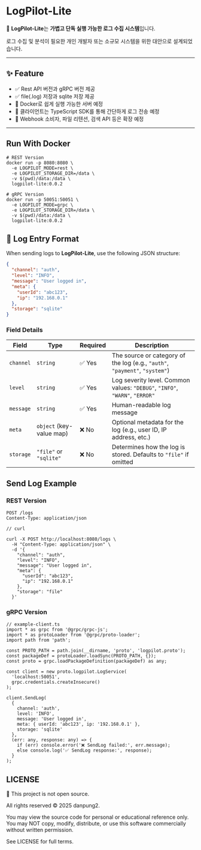 # LogPilot-Lite

🚀 **LogPilot-Lite**는 **가볍고 단독 실행 가능한 로그 수집 시스템**입니다.

로그 수집 및 분석이 필요한 개인 개발자 또는 소규모 시스템을 위한 대안으로 설계되었습니다.

---

## ✨ Feature

- ✅ Rest API 버전과 gRPC 버전 제공
- ✅ file(.log) 저장과 sqlite 저장 제공
- 🚧 Docker로 쉽게 실행 가능한 서버 예정
- 🚧 클라이언트는 TypeScript SDK를 통해 간단하게 로그 전송 예정
- 🚧 Webhook 소비자, 파일 리텐션, 검색 API 등은 확장 예정

---

## Run With Docker
```
# REST Version
docker run -p 8080:8080 \
  -e LOGPILOT_MODE=rest \
  -e LOGPILOT_STORAGE_DIR=/data \
  -v $(pwd)/data:/data \
  logpilot-lite:0.0.2
```
```
# gRPC Version
docker run -p 50051:50051 \
  -e LOGPILOT_MODE=grpc \
  -e LOGPILOT_STORAGE_DIR=/data \
  -v $(pwd)/data:/data \
  logpilot-lite:0.0.2
```

## 📄 Log Entry Format

When sending logs to **LogPilot-Lite**, use the following JSON structure:

```json
{
  "channel": "auth",
  "level": "INFO",
  "message": "User logged in",
  "meta": {
    "userId": "abc123",
    "ip": "192.168.0.1"
  },
  "storage": "sqlite"
}
```
### Field Details

| Field     | Type                     | Required | Description |
|-----------|--------------------------|----------|-------------|
| `channel` | `string`                 | ✅ Yes   | The source or category of the log (e.g., `"auth"`, `"payment"`, `"system"`) |
| `level`   | `string`                 | ✅ Yes   | Log severity level. Common values: `"DEBUG"`, `"INFO"`, `"WARN"`, `"ERROR"` |
| `message` | `string`                 | ✅ Yes   | Human-readable log message |
| `meta`    | `object` (key-value map) | ❌ No    | Optional metadata for the log (e.g., user ID, IP address, etc.) |
| `storage` | `"file"` or `"sqlite"`   | ❌ No    | Determines how the log is stored. Defaults to `"file"` if omitted |


## Send Log Example
### REST Version 
```
POST /logs
Content-Type: application/json
```

```
// curl

curl -X POST http://localhost:8080/logs \
  -H "Content-Type: application/json" \
  -d '{
    "channel": "auth",
    "level": "INFO",
    "message": "User logged in",
    "meta": {
      "userId": "abc123",
      "ip": "192.168.0.1"
    },
    "storage": "file"
  }'
```

### gRPC Version
```
// example-client.ts
import * as grpc from '@grpc/grpc-js';
import * as protoLoader from '@grpc/proto-loader';
import path from 'path';

const PROTO_PATH = path.join(__dirname, 'proto', 'logpilot.proto');
const packageDef = protoLoader.loadSync(PROTO_PATH, {});
const proto = grpc.loadPackageDefinition(packageDef) as any;

const client = new proto.logpilot.LogService(
  'localhost:50051',
  grpc.credentials.createInsecure()
);

client.SendLog(
  {
    channel: 'auth',
    level: 'INFO',
    message: 'User logged in',
    meta: { userId: 'abc123', ip: '192.168.0.1' },
    storage: 'sqlite'
  },
  (err: any, response: any) => {
    if (err) console.error('❌ SendLog failed:', err.message);
    else console.log('✅ SendLog response:', response);
  }
);

```

## LICENSE

🚫 This project is not open source.

All rights reserved © 2025 danpung2.

You may view the source code for personal or educational reference only.
You may NOT copy, modify, distribute, or use this software commercially without written permission.

See LICENSE for full terms.